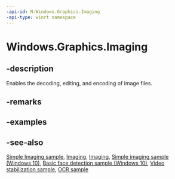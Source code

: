 ```yaml
---
-api-id: N:Windows.Graphics.Imaging
-api-type: winrt namespace
---
```


# Windows.Graphics.Imaging

## -description

Enables the decoding, editing, and encoding of image files.

## -remarks

## -examples

## -see-also

[Simple Imaging sample](http://go.microsoft.com/fwlink/p/?LinkID=231549), [Imaging](http://msdn.microsoft.com/library/3fd2aa71-ef67-47b2-9332-3ffa5d3703ea), [Imaging](http://msdn.microsoft.com/library/3fd2aa71-ef67-47b2-9332-3ffa5d3703ea), [Simple imaging sample (Windows 10)](http://go.microsoft.com/fwlink/p/?LinkId=620601), [Basic face detection sample (Windows 10)](http://go.microsoft.com/fwlink/p/?LinkId=620512), [Video stabilization sample](https://github.com/Microsoft/Windows-universal-samples/tree/master/Samples/CameraVideoStabilization), [OCR sample](https://github.com/Microsoft/Windows-universal-samples/tree/master/Samples/OCR)